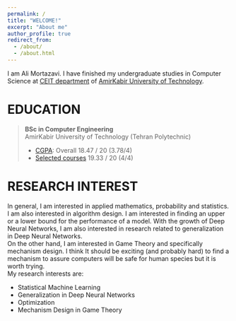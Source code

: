 ```yaml
---
permalink: /
title: "WELCOME!"
excerpt: "About me"
author_profile: true
redirect_from: 
  - /about/
  - /about.html
---
```

I am Ali Mortazavi. I have finished my undergraduate studies in Computer Science at [CEIT department](http://ceit.aut.ac.ir/autcms/home.htm?depurl=computer-engineering&lang=en) of [AmirKabir University of Technology](http://aut.ac.ir/aut/).
<br> 



EDUCATION
======
> **BSc in Computer Engineering** <br>
> AmirKabir University of Technology (Tehran Polytechnic)
> * [CGPA](https://github.com/AliMorty/AliMorty.github.io/raw/master/files/Transcript_Ali_Mortazavi.pdf):   Overall         18.47 / 20 (3.78/4)
> * [Selected courses](https://alimorty.github.io//education/)   19.33 / 20 (4/4) <br>
                                                                  
RESEARCH INTEREST
======
In general, I am interested in applied mathematics, probability and statistics. I am also interested in algorithm design. 
I am interested in finding an upper or a lower bound for the performance of a model. With the growth of Deep Neural Networks, I am also interested in research related to generalization in Deep Neural Networks. <br>
On the other hand, I am interested in Game Theory and specifically mechanism design. I think It should be exciting (and probably hard) to find a mechanism to assure computers will be safe for human species but it is worth trying. <br>
My research interests are: <br>

*	Statistical Machine Learning
*	Generalization in Deep Neural Networks 
*	Optimization
*	Mechanism Design in Game Theory




  





